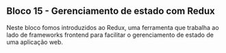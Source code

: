 ## Bloco 15 - Gerenciamento de estado com Redux

Neste bloco fomos introduzidos ao Redux, uma ferramenta que trabalha ao lado de frameworks frontend para facilitar o gerenciamento de estado de uma aplicação web.